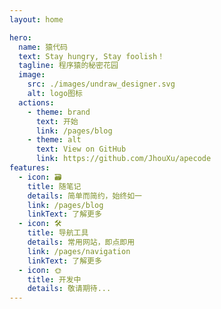 ```yaml
---
layout: home

hero:
  name: 猿代码
  text: Stay hungry, Stay foolish！
  tagline: 程序猿的秘密花园
  image:
    src: ./images/undraw_designer.svg
    alt: logo图标
  actions:
    - theme: brand
      text: 开始
      link: /pages/blog
    - theme: alt
      text: View on GitHub
      link: https://github.com/JhouXu/apecode
features:
  - icon: 🗃️
    title: 随笔记
    details: 简单而简约，始终如一
    link: /pages/blog
    linkText: 了解更多
  - icon: 🛠️
    title: 导航工具
    details: 常用网站，即点即用
    link: /pages/navigation
    linkText: 了解更多
  - icon: 🌞
    title: 开发中
    details: 敬请期待...
---
```

